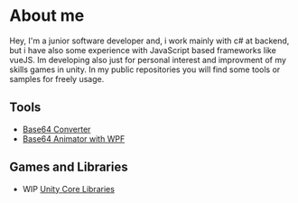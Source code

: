 # About me
Hey, I'm a junior software developer and, i work mainly with c# at backend, but i have also some experience with JavaScript based frameworks like vueJS.
Im developing also just for personal interest and improvment of my skills games in unity.
In my public repositories you will find some tools or samples for freely usage.

## Tools 
- <a href="https://github.com/Dtejedor13/Base64Converter">Base64 Converter</a>
- <a href="https://github.com/Dtejedor13/Base64ToImageAnimator">Base64 Animator with WPF</a>

## Games and Libraries
- WIP  <a href="https://github.com/Dtejedor13/Unity_core_libs">Unity Core Libraries</a>
